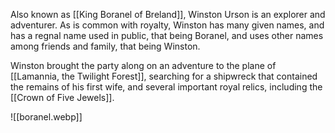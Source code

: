 Also known as [[King Boranel of Breland]], Winston Urson is an explorer and adventurer. As is common with royalty, Winston has many given names, and has a regnal name used in public, that being Boranel, and uses other names among friends and family, that being Winston.

Winston brought the party along on an adventure to the plane of [[Lamannia, the Twilight Forest]], searching for a shipwreck that contained the remains of his first wife, and several important royal relics, including the [[Crown of Five Jewels]].

![[boranel.webp]]